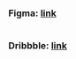 #

### Figma: [link](https://www.figma.com/file/qALE3EcuiJBDi5jDyWyDeg/MusicList?node-id=0%3A1&t=BYCp8YrtTQ7a0se7-1)

#

### Dribbble: [link](https://dribbble.com/shots/21023269-MusicList)

#
